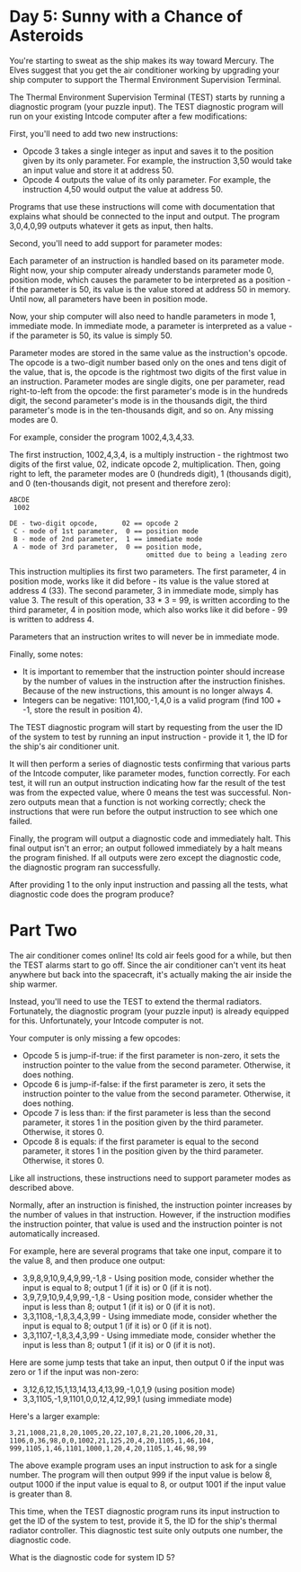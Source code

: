 # Day 5: Sunny with a Chance of Asteroids

You're starting to sweat as the ship makes its way toward Mercury. The Elves suggest that you get the air conditioner working by upgrading your ship computer to support the Thermal Environment Supervision Terminal.

The Thermal Environment Supervision Terminal (TEST) starts by running a diagnostic program (your puzzle input). The TEST diagnostic program will run on your existing Intcode computer after a few modifications:

First, you'll need to add two new instructions:

- Opcode 3 takes a single integer as input and saves it to the position given by its only parameter. For example, the instruction 3,50 would take an input value and store it at address 50.
- Opcode 4 outputs the value of its only parameter. For example, the instruction 4,50 would output the value at address 50.

Programs that use these instructions will come with documentation that explains what should be connected to the input and output. The program 3,0,4,0,99 outputs whatever it gets as input, then halts.

Second, you'll need to add support for parameter modes:

Each parameter of an instruction is handled based on its parameter mode. Right now, your ship computer already understands parameter mode 0, position mode, which causes the parameter to be interpreted as a position - if the parameter is 50, its value is the value stored at address 50 in memory. Until now, all parameters have been in position mode.

Now, your ship computer will also need to handle parameters in mode 1, immediate mode. In immediate mode, a parameter is interpreted as a value - if the parameter is 50, its value is simply 50.

Parameter modes are stored in the same value as the instruction's opcode. The opcode is a two-digit number based only on the ones and tens digit of the value, that is, the opcode is the rightmost two digits of the first value in an instruction. Parameter modes are single digits, one per parameter, read right-to-left from the opcode: the first parameter's mode is in the hundreds digit, the second parameter's mode is in the thousands digit, the third parameter's mode is in the ten-thousands digit, and so on. Any missing modes are 0.

For example, consider the program 1002,4,3,4,33.

The first instruction, 1002,4,3,4, is a multiply instruction - the rightmost two digits of the first value, 02, indicate opcode 2, multiplication. Then, going right to left, the parameter modes are 0 (hundreds digit), 1 (thousands digit), and 0 (ten-thousands digit, not present and therefore zero):

    ABCDE
     1002
    
    DE - two-digit opcode,      02 == opcode 2
     C - mode of 1st parameter,  0 == position mode
     B - mode of 2nd parameter,  1 == immediate mode
     A - mode of 3rd parameter,  0 == position mode,
                                      omitted due to being a leading zero

This instruction multiplies its first two parameters. The first parameter, 4 in position mode, works like it did before - its value is the value stored at address 4 (33). The second parameter, 3 in immediate mode, simply has value 3. The result of this operation, 33 * 3 = 99, is written according to the third parameter, 4 in position mode, which also works like it did before - 99 is written to address 4.

Parameters that an instruction writes to will never be in immediate mode.

Finally, some notes:

- It is important to remember that the instruction pointer should increase by the number of values in the instruction after the instruction finishes. Because of the new instructions, this amount is no longer always 4.
- Integers can be negative: 1101,100,-1,4,0 is a valid program (find 100 + -1, store the result in position 4).

The TEST diagnostic program will start by requesting from the user the ID of the system to test by running an input instruction - provide it 1, the ID for the ship's air conditioner unit.

It will then perform a series of diagnostic tests confirming that various parts of the Intcode computer, like parameter modes, function correctly. For each test, it will run an output instruction indicating how far the result of the test was from the expected value, where 0 means the test was successful. Non-zero outputs mean that a function is not working correctly; check the instructions that were run before the output instruction to see which one failed.

Finally, the program will output a diagnostic code and immediately halt. This final output isn't an error; an output followed immediately by a halt means the program finished. If all outputs were zero except the diagnostic code, the diagnostic program ran successfully.

After providing 1 to the only input instruction and passing all the tests, what diagnostic code does the program produce?

# Part Two

The air conditioner comes online! Its cold air feels good for a while, but then the TEST alarms start to go off. Since the air conditioner can't vent its heat anywhere but back into the spacecraft, it's actually making the air inside the ship warmer.

Instead, you'll need to use the TEST to extend the thermal radiators. Fortunately, the diagnostic program (your puzzle input) is already equipped for this. Unfortunately, your Intcode computer is not.

Your computer is only missing a few opcodes:

- Opcode 5 is jump-if-true: if the first parameter is non-zero, it sets the instruction pointer to the value from the second parameter. Otherwise, it does nothing.
- Opcode 6 is jump-if-false: if the first parameter is zero, it sets the instruction pointer to the value from the second parameter. Otherwise, it does nothing.
- Opcode 7 is less than: if the first parameter is less than the second parameter, it stores 1 in the position given by the third parameter. Otherwise, it stores 0.
- Opcode 8 is equals: if the first parameter is equal to the second parameter, it stores 1 in the position given by the third parameter. Otherwise, it stores 0.

Like all instructions, these instructions need to support parameter modes as described above.

Normally, after an instruction is finished, the instruction pointer increases by the number of values in that instruction. However, if the instruction modifies the instruction pointer, that value is used and the instruction pointer is not automatically increased.

For example, here are several programs that take one input, compare it to the value 8, and then produce one output:

- 3,9,8,9,10,9,4,9,99,-1,8 - Using position mode, consider whether the input is equal to 8; output 1 (if it is) or 0 (if it is not).
- 3,9,7,9,10,9,4,9,99,-1,8 - Using position mode, consider whether the input is less than 8; output 1 (if it is) or 0 (if it is not).
- 3,3,1108,-1,8,3,4,3,99 - Using immediate mode, consider whether the input is equal to 8; output 1 (if it is) or 0 (if it is not).
- 3,3,1107,-1,8,3,4,3,99 - Using immediate mode, consider whether the input is less than 8; output 1 (if it is) or 0 (if it is not).

Here are some jump tests that take an input, then output 0 if the input was zero or 1 if the input was non-zero:

- 3,12,6,12,15,1,13,14,13,4,13,99,-1,0,1,9 (using position mode)
- 3,3,1105,-1,9,1101,0,0,12,4,12,99,1 (using immediate mode)

Here's a larger example:

    3,21,1008,21,8,20,1005,20,22,107,8,21,20,1006,20,31,
    1106,0,36,98,0,0,1002,21,125,20,4,20,1105,1,46,104,
    999,1105,1,46,1101,1000,1,20,4,20,1105,1,46,98,99

The above example program uses an input instruction to ask for a single number. The program will then output 999 if the input value is below 8, output 1000 if the input value is equal to 8, or output 1001 if the input value is greater than 8.

This time, when the TEST diagnostic program runs its input instruction to get the ID of the system to test, provide it 5, the ID for the ship's thermal radiator controller. This diagnostic test suite only outputs one number, the diagnostic code.

What is the diagnostic code for system ID 5?